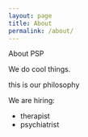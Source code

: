 ```yaml
---
layout: page
title: About
permalink: /about/
---
```


 
About PSP

We do cool things.

this is our philosophy

We are hiring:
- therapist
- psychiatrist
